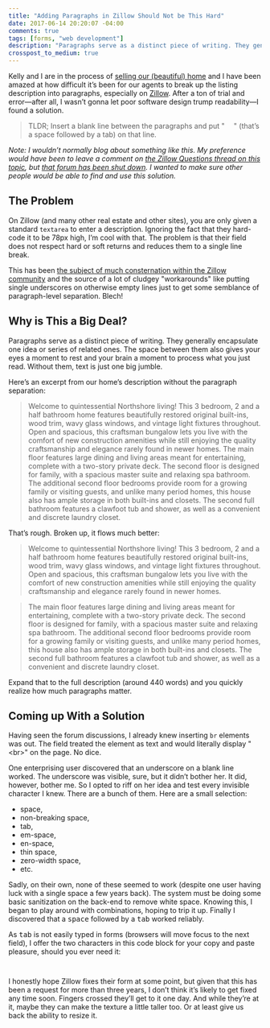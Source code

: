 ```yaml
---
title: "Adding Paragraphs in Zillow Should Not be This Hard"
date: 2017-06-14 20:20:07 -04:00
comments: true
tags: [forms, "web development"]
description: "Paragraphs serve as a distinct piece of writing. They generally encapsulate one idea or series of related ones. The space between them also gives your eyes a moment to rest and your brain a moment to process what you just read. Without them, text is just one big jumble."
crosspost_to_medium: true
---
```


Kelly and I are in the process of [selling our (beautiful) home](https://www.zillow.com/homedetails/1115-Hanover-St-Chattanooga-TN-37405/41420955_zpid/?fullpage=true) and I have been amazed at how difficult it’s been for our agents to break up the listing description into paragraphs, especially on [Zillow](https://www.zillow.com). After a ton of trial and error—after all, I wasn’t gonna let poor software design trump readability—I found a solution.

> TLDR; Insert a blank line between the paragraphs and put "  " (that’s a space followed by a tab) on that line.

<!-- more -->

_Note: I wouldn’t normally blog about something like this. My preference would have been to leave a comment on [the Zillow Questions thread on this topic](https://www.zillow.com/advice-thread/How-to-add-line-breaks-or-paragraph-separation-in-home-description/506436/), but [that forum has been shut down](https://www.zillow.com/advice-thread/Zillow-Advice-is-Shutting-Down/699188/). I wanted to make sure other people would be able to find and use this solution._

## The Problem

On Zillow (and many other real estate and other sites), you are only given a standard `textarea` to enter a description. Ignoring the fact that they hard-code it to be 78px high, I’m cool with that. The problem is that their field does not respect hard or soft returns and reduces them to a single line break.

This has been [the subject of much consternation within the Zillow community](https://www.zillow.com/advice-thread/How-to-add-line-breaks-or-paragraph-separation-in-home-description/506436/) and the source of a lot of cludgey "workarounds" like putting single underscores on otherwise empty lines just to get some semblance of paragraph-level separation. Blech!

## Why is This a Big Deal?

Paragraphs serve as a distinct piece of writing. They generally encapsulate one idea or series of related ones. The space between them also gives your eyes a moment to rest and your brain a moment to process what you just read. Without them, text is just one big jumble.

Here’s an excerpt from our home’s description without the paragraph separation:

> Welcome to quintessential Northshore living! This 3 bedroom, 2 and a half bathroom home features beautifully restored original built-ins, wood trim, wavy glass windows, and vintage light fixtures throughout. Open and spacious, this craftsman bungalow lets you live with the comfort of new construction amenities while still enjoying the quality craftsmanship and elegance rarely found in newer homes. The main floor features large dining and living areas meant for entertaining, complete with a two-story private deck. The second floor is designed for family, with a spacious master suite and relaxing spa bathroom. The additional second floor bedrooms provide room for a growing family or visiting guests, and unlike many period homes, this house also has ample storage in both built-ins and closets. The second full bathroom features a clawfoot tub and shower, as well as a convenient and discrete laundry closet.

That’s rough. Broken up, it flows much better:

> Welcome to quintessential Northshore living! This 3 bedroom, 2 and a half bathroom home features beautifully restored original built-ins, wood trim, wavy glass windows, and vintage light fixtures throughout. Open and spacious, this craftsman bungalow lets you live with the comfort of new construction amenities while still enjoying the quality craftsmanship and elegance rarely found in newer homes.

> The main floor features large dining and living areas meant for entertaining, complete with a two-story private deck. The second floor is designed for family, with a spacious master suite and relaxing spa bathroom. The additional second floor bedrooms provide room for a growing family or visiting guests, and unlike many period homes, this house also has ample storage in both built-ins and closets. The second full bathroom features a clawfoot tub and shower, as well as a convenient and discrete laundry closet.

Expand that to the full description (around 440 words) and you quickly realize how much paragraphs matter.

## Coming up With a Solution

Having seen the forum discussions, I already knew inserting `br` elements was out. The field treated the element as text and would literally display "&lt;br&gt;" on the page. No dice.

One enterprising user discovered that an underscore on a blank line worked. The underscore was visible, sure, but it didn’t bother her. It did, however, bother me. So I opted to riff on her idea and test every invisible character I knew. There are a bunch of them. Here are a small selection:

* space,
* non-breaking space,
* tab,
* em-space,
* en-space,
* thin space,
* zero-width space,
* etc.

Sadly, on their own, none of these seemed to work (despite one user having luck with a single space a few years back). The system must be doing some basic sanitization on the back-end to remove white space. Knowing this, I began to play around with combinations, hoping to trip it up. Finally I discovered that a <kbd>space</kbd> followed by a <kbd>tab</kbd> worked reliably.

As <kbd>tab</kbd> is not easily typed in forms (browsers will move focus to the next field), I offer the two characters in this code block for your copy and paste pleasure, should you ever need it:

```
  
```

I honestly hope Zillow fixes their form at some point, but given that this has been a request for more than three years, I don’t think it’s likely to get fixed any time soon. Fingers crossed they’ll get to it one day. And while they’re at it, maybe they can make the texture a little taller too. Or at least give us back the ability to resize it.